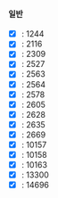 #### 일반

- [x] : 1244
- [x] : 2116
- [x] : 2309
- [x] : 2527
- [x] : 2563
- [x] : 2564
- [x] : 2578
- [x] : 2605
- [x] : 2628
- [x] : 2635
- [x] : 2669
- [x] : 10157
- [x] : 10158
- [x] : 10163
- [x] : 13300
- [x] : 14696